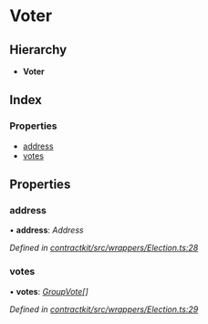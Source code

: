 # Voter

## Hierarchy

* **Voter**

## Index

### Properties

* [address](_wrappers_election_.voter.md#address)
* [votes](_wrappers_election_.voter.md#votes)

## Properties

### address

• **address**: _Address_

_Defined in_ [_contractkit/src/wrappers/Election.ts:28_](https://github.com/celo-org/celo-monorepo/blob/master/packages/sdk/contractkit/src/wrappers/Election.ts#L28)

### votes

• **votes**: [_GroupVote_](_wrappers_election_.groupvote.md)_\[\]_

_Defined in_ [_contractkit/src/wrappers/Election.ts:29_](https://github.com/celo-org/celo-monorepo/blob/master/packages/sdk/contractkit/src/wrappers/Election.ts#L29)

